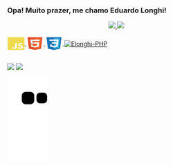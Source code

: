 ### Opa! Muito prazer, me chamo Eduardo Longhi!

<div align="center">
  <a href="https://github.com/elonghi">
  <img height="180em" src="https://github-readme-stats.vercel.app/api?username=elonghi&show_icons=true&theme=dracula&include_all_commits=true&count_private=true"/>
  <img height="180em" src="https://github-readme-stats.vercel.app/api/top-langs/?username=elonghi&layout=compact&langs_count=7&theme=dracula"/>
</div>
<div style="display: inline_block"><br>
  <img align="center" alt="Elonghi-Js" height="30" width="40" src="https://raw.githubusercontent.com/devicons/devicon/master/icons/javascript/javascript-plain.svg">
  <img align="center" alt="Elonghi-HTML" height="30" width="40" src="https://raw.githubusercontent.com/devicons/devicon/master/icons/html5/html5-original.svg">
  <img align="center" alt="Elonghi-CSS" height="30" width="40" src="https://raw.githubusercontent.com/devicons/devicon/master/icons/css3/css3-original.svg">
  <img align="center" alt="Elonghi-PHP" height="30" width="40" src="https://img.shields.io/badge/PHP-777BB4?style=for-the-badge&logo=php&logoColor=white">
  
  ##
 
<div> 
  <a href = "mailto:eduardolonghi5@gmail.com"><img src="https://img.shields.io/badge/-Gmail-%23333?style=for-the-badge&logo=gmail&logoColor=white" target="_blank"></a>
  <a href="https://www.linkedin.com/in/eduardo-longhi-9807bb192/" target="_blank"><img src="https://img.shields.io/badge/-LinkedIn-%230077B5?style=for-the-badge&logo=linkedin&logoColor=white" target="_blank"></a> 
 
  ![Snake animation](https://github.com/rafaballerini/rafaballerini/blob/output/github-contribution-grid-snake.svg)
 
</div>
